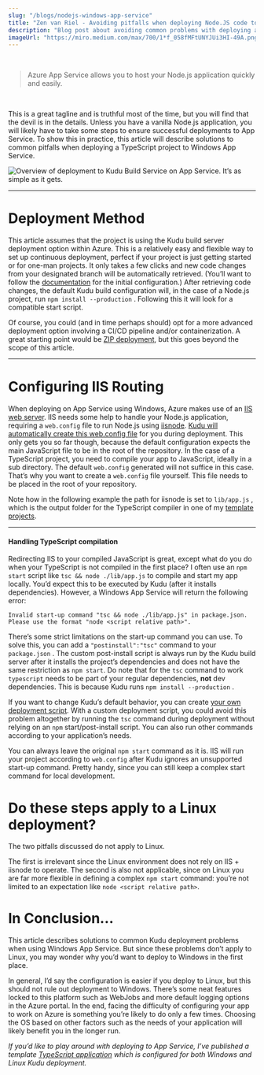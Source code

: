 ```yaml
---
slug: "/blogs/nodejs-windows-app-service"
title: "Zen van Riel - Avoiding pitfalls when deploying Node.JS code to Windows App Service"
description: "Blog post about avoiding common problems with deploying a Node.JS app to Azure Windows App Service"
imageUrl: "https://miro.medium.com/max/700/1*f_058fMFtUNYJUi3HI-49A.png"
---
```


<br>

> Azure App Service allows you to host your Node.js application quickly and easily.

<br>

This is a great tagline and is truthful most of the time, but you will find that the devil is in the details. Unless you have a vanilla Node.js application, you will likely have to take some steps to ensure successful deployments to App Service. To show this in practice, this article will describe solutions to common pitfalls when deploying a TypeScript project to Windows App Service.

![Overview of deployment to Kudu Build Service on App Service. It’s as simple as it gets.](https://cdn-images-1.medium.com/max/3000/1*f_058fMFtUNYJUi3HI-49A.png)

---

# Deployment Method

This article assumes that the project is using the Kudu build server deployment option within Azure. This is a relatively easy and flexible way to set up continuous deployment, perfect if your project is just getting started or for one-man projects. It only takes a few clicks and new code changes from your designated branch will be automatically retrieved. (You’ll want to follow the [documentation](https://docs.microsoft.com/en-us/Azure/app-service/deploy-continuous-deployment#enable-continuous-deployment) for the initial configuration.) After retrieving code changes, the default Kudu build configuration will, in the case of a Node.js project, run `npm install --production` . Following this it will look for a compatible start script.

Of course, you could (and in time perhaps should) opt for a more advanced deployment option involving a CI/CD pipeline and/or containerization. A great starting point would be [ZIP deployment](https://docs.microsoft.com/en-us/azure/app-service/deploy-zip), but this goes beyond the scope of this article.

---

# Configuring IIS Routing

When deploying on App Service using Windows, Azure makes use of an [IIS web server](https://en.wikipedia.org/wiki/Internet_Information_Services). IIS needs some help to handle your Node.js application, requiring a `web.config` file to run Node.js using [iisnode](https://github.com/tjanczuk/iisnode). [Kudu will automatically create this web.config file](https://github.com/projectkudu/kudu/wiki/Using-a-custom-web.config-for-Node-apps) for you during deployment. This only gets you so far though, because the default configuration expects the main JavaScript file to be in the root of the repository. In the case of a TypeScript project, you need to compile your app to JavaScript, ideally in a sub directory. The default `web.config` generated will not suffice in this case. That’s why you want to create a `web.config` file yourself. This file needs to be placed in the root of your repository.

Note how in the following example the path for iisnode is set to `lib/app.js` , which is the output folder for the TypeScript compiler in one of my [template projects](https://github.com/Zenulous/typescript-project-template).

---

#### Handling TypeScript compilation

Redirecting IIS to your compiled JavaScript is great, except what do you do when your TypeScript is not compiled in the first place? I often use an `npm start` script like `tsc && node ./lib/app.js` to compile and start my app locally. You’d expect this to be executed by Kudu (after it installs dependencies). However, a Windows App Service will return the following error:

```
Invalid start-up command "tsc && node ./lib/app.js" in package.json. Please use the format "node <script relative path>".
```

There’s some strict limitations on the start-up command you can use. To solve this, you can add a `"postinstall":"tsc"` command to your `package.json` . The custom post-install script is always run by the Kudu build server after it installs the project’s dependencies and does not have the same restriction as `npm start`. Do note that for the `tsc` command to work `typescript` needs to be part of your regular dependencies, **not** dev dependencies. This is because Kudu runs `npm install --production` .

If you want to change Kudu’s default behavior, you can create [your own deployment script](https://github.com/projectkudu/kudu/wiki/Custom-Deployment-Script). With a custom deployment script, you could avoid this problem altogether by running the `tsc` command during deployment without relying on an `npm` start/post-install script. You can also run other commands according to your application’s needs.

You can always leave the original `npm start` command as it is. IIS will run your project according to `web.config` after Kudu ignores an unsupported start-up command. Pretty handy, since you can still keep a complex start command for local development.

# Do these steps apply to a Linux deployment?

The two pitfalls discussed do not apply to Linux.

The first is irrelevant since the Linux environment does not rely on IIS + iisnode to operate. The second is also not applicable, since on Linux you are far more flexible in defining a complex `npm start` command: you’re not limited to an expectation like `node <script relative path>`.

# In Conclusion…

This article describes solutions to common Kudu deployment problems when using Windows App Service. But since these problems don’t apply to Linux, you may wonder why you’d want to deploy to Windows in the first place.

In general, I’d say the configuration is easier if you deploy to Linux, but this should not rule out deployment to Windows. There’s some neat features locked to this platform such as WebJobs and more default logging options in the Azure portal. In the end, facing the difficulty of configuring your app to work on Azure is something you’re likely to do only a few times. Choosing the OS based on other factors such as the needs of your application will likely benefit you in the longer run.

_If you’d like to play around with deploying to App Service, I’ve published a template [TypeScript application](https://github.com/Zenulous/typescript-project-template) which is configured for both Windows and Linux Kudu deployment._
